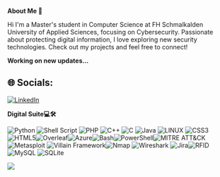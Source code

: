 **About Me 👋**

Hi I'm a Master's student in Computer Science at FH Schmalkalden University of Applied Sciences, focusing on Cybersecurity. Passionate about protecting digital information, I love exploring new security technologies. Check out my projects and feel free to connect! 

**Working on new updates...**
## 🌐 Socials:
[![LinkedIn](https://img.shields.io/badge/LinkedIn-%230077B5.svg?logo=linkedin&logoColor=white)](https://www.linkedin.com/in/joshua-porunnedath-biju-1219a720b/)

**Digital Suite💻🛠️**

![Python](https://img.shields.io/badge/python-3670A0?style=plastic&logo=python&logoColor=ffdd54) ![Shell Script](https://img.shields.io/badge/shell_script-%23121011.svg?style=plastic&logo=gnu-bash&logoColor=white) ![PHP](https://img.shields.io/badge/php-%23777BB4.svg?style=plastic&logo=php&logoColor=white) ![C++](https://img.shields.io/badge/c++-%2300599C.svg?style=plastic&logo=c%2B%2B&logoColor=white) ![C](https://img.shields.io/badge/c-%2300599C.svg?style=plastic&logo=c&logoColor=white)  ![Java](https://img.shields.io/badge/java-%23ED8B00.svg?style=plastic&logo=java&logoColor=white) ![LINUX](https://img.shields.io/badge/Linux-FCC624?style=plastic&logo=linux&logoColor=black) ![CSS3](https://img.shields.io/badge/css3-%231572B6.svg?style=plastic&logo=css3&logoColor=white)![HTML5](https://img.shields.io/badge/html5-%23E34F26.svg?style=plastic&logo=html5&logoColor=white)![Overleaf](https://img.shields.io/badge/Overleaf-%23FFFFFF.svg?style=plastic&logo=overleaf&logoColor=green)![Azure](https://img.shields.io/badge/Azure-%230078D4.svg?style=plastic&logo=azure&logoColor=white)![Bash](https://img.shields.io/badge/bash-%23121011.svg?style=plastic&logo=gnu-bash&logoColor=white)![PowerShell](https://img.shields.io/badge/powershell-%235391FE.svg?style=plastic&logo=powershell&logoColor=white)![MITRE ATT&CK](https://img.shields.io/badge/MITRE%20ATT&CK-%23C8102E.svg?style=plastic&logo=mitre&logoColor=white)![Metasploit](https://img.shields.io/badge/Metasploit-%23008CBA.svg?style=plastic&logo=metasploit&logoColor=white)
![Villain Framework](https://img.shields.io/badge/Villain%20Framework-%23FF0000.svg?style=plastic&logo=security&logoColor=white)![Nmap](https://img.shields.io/badge/Nmap-%230074A3.svg?style=plastic&logo=nmap&logoColor=white)
![Wireshark](https://img.shields.io/badge/Wireshark-%231672A8.svg?style=plastic&logo=wireshark&logoColor=white)
![Jira](https://img.shields.io/badge/Jira-%230052CC.svg?style=plastic&logo=jira&logoColor=white)![RFID](https://img.shields.io/badge/RFID-%23008080.svg?style=plastic&logo=nfc&logoColor=white)![MySQL](https://img.shields.io/badge/mysql-%234479A1.svg?style=plastic&logo=mysql&logoColor=white)
![SQLite](https://img.shields.io/badge/sqlite-%23003B57.svg?style=plastic&logo=sqlite&logoColor=white)







[![](https://visitcount.itsvg.in/api?id=JOSHUA&label=Profile%20View%20&color=5&icon=5&pretty=false)](https://visitcount.itsvg.in)

